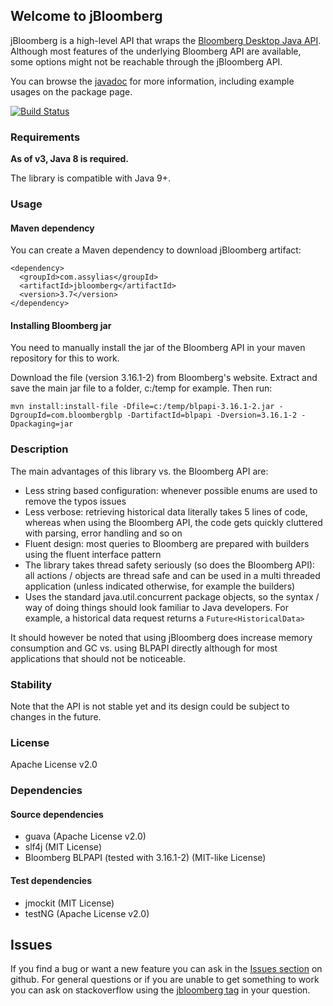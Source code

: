 ## Welcome to jBloomberg

jBloomberg is a high-level API that wraps the [Bloomberg Desktop Java API](https://www.bloomberg.com/professional/support/api-library/).
Although most features of the underlying Bloomberg API are available, some options might not be reachable through the jBloomberg API.

You can browse the [javadoc](http://assylias.github.io/jBloomberg/apidocs/index.html) for more information, including example usages on the package page.

[![Build Status](https://travis-ci.org/assylias/jBloomberg.svg?branch=master)](https://travis-ci.org/assylias/jBloomberg)

### Requirements

**As of v3, Java 8 is required.**

The library is compatible with Java 9+.

### Usage

#### Maven dependency

You can create a Maven dependency to download jBloomberg artifact:

    <dependency>
      <groupId>com.assylias</groupId>
      <artifactId>jbloomberg</artifactId>
      <version>3.7</version>
    </dependency>

#### Installing Bloomberg jar

You need to manually install the jar of the Bloomberg API in your maven repository for this to work.

Download the file (version 3.16.1-2) from Bloomberg's website. Extract and save the main jar file to a folder, c:/temp for example. Then run:

    mvn install:install-file -Dfile=c:/temp/blpapi-3.16.1-2.jar -DgroupId=com.bloombergblp -DartifactId=blpapi -Dversion=3.16.1-2 -Dpackaging=jar

### Description

The main advantages of this library vs. the Bloomberg API are:

- Less string based configuration: whenever possible enums are used to remove the typos issues
- Less verbose: retrieving historical data literally takes 5 lines of code, whereas when using the Bloomberg API,
the code gets quickly cluttered with parsing, error handling and so on
- Fluent design: most queries to Bloomberg are prepared with builders using the fluent interface pattern
- The library takes thread safety seriously (so does the Bloomberg API): all actions / objects are thread safe
and can be used in a multi threaded application (unless indicated otherwise, for example the builders)
- Uses the standard java.util.concurrent package objects, so the syntax / way of doing things should look familiar
to Java developers. For example, a historical data request returns a `Future<HistoricalData>`

It should however be noted that using jBloomberg does increase memory consumption and GC vs. using BLPAPI directly although for most
applications that should not be noticeable.

### Stability

Note that the API is not stable yet and its design could be subject to changes in the future.

### License

Apache License v2.0

### Dependencies

#### Source dependencies

- guava (Apache License v2.0)
- slf4j (MIT License)
- Bloomberg BLPAPI (tested with 3.16.1-2) (MIT-like License)

#### Test dependencies

- jmockit (MIT License)
- testNG (Apache License v2.0)

## Issues

If you find a bug or want a new feature you can ask in the [Issues section](https://github.com/assylias/jBloomberg/issues) on github.
For general questions or if you are unable to get something to work you can ask on stackoverflow using the
[jbloomberg tag](http://stackoverflow.com/tags/jbloomberg/info) in your question.
